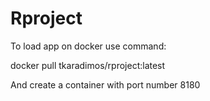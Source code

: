 # Rproject

To load app on docker use command:


docker pull tkaradimos/rproject:latest

And create a container with port number 8180
